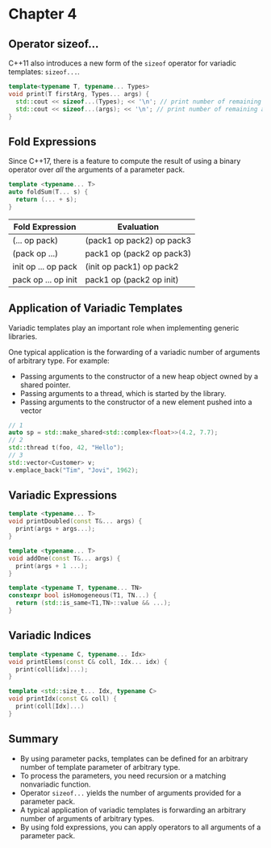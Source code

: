 # Chapter 4

## Operator sizeof...

C++11 also introduces a new form of the `sizeof` operator
for variadic templates: `sizeof...`.

```c++
template<typename T, typename... Types>
void print(T firstArg, Types... args) {
  std::cout << sizeof...(Types); << '\n'; // print number of remaining types.
  std::cout << sizeof...(args); << '\n'; // print number of remaining args.
}
```

## Fold Expressions

Since C++17, there is a feature to compute the result of
using a binary operator over *all* the arguments of a
parameter pack.

```c++
template <typename... T>
auto foldSum(T... s) {
  return (... + s);
}
```

| Fold Expression     | Evaluation |
| ------------------- | --------------------- |
| (... op pack)       | (pack1 op pack2) op pack3 |
| (pack op ...)       | pack1 op (pack2 op pack3) |
| init op ... op pack | (init op pack1) op pack2 |
| pack op ... op init | pack1 op (pack2 op init) |

## Application of Variadic Templates

Variadic templates play an important role when implementing
generic libraries.

One typical application is the forwarding of a variadic number
of arguments of arbitrary type. For example:

+ Passing arguments to the constructor of a new heap object owned by
a shared pointer.
+ Passing arguments to a thread, which is started by the library.
+ Passing arguments to the constructor of a new element pushed into a
vector

```c++
// 1
auto sp = std::make_shared<std::complex<float>>(4.2, 7.7);
// 2
std::thread t(foo, 42, "Hello");
// 3
std::vector<Customer> v;
v.emplace_back("Tim", "Jovi", 1962);
```

## Variadic Expressions

```c++
template <typename... T>
void printDoubled(const T&... args) {
  print(args + args...);
}

template <typename... T>
void addOne(const T&... args) {
  print(args + 1 ...);
}

template <typename T, typename... TN>
constexpr bool isHomogeneous(T1, TN...) {
  return (std::is_same<T1,TN>::value && ...);
}
```

## Variadic Indices

```c++
template <typename C, typename... Idx>
void printElems(const C& coll, Idx... idx) {
  print(coll[idx]...);
}

template <std::size_t... Idx, typename C>
void printIdx(const C& coll) {
  print(coll[Idx]...)
}
```

## Summary

+ By using parameter packs, templates can be defined for an arbitrary
number of template parameter of arbitrary type.
+ To process the parameters, you need recursion or a matching nonvariadic
function.
+ Operator `sizeof...` yields the number of arguments provided for a
parameter pack.
+ A typical application of variadic templates is forwarding an arbitrary
number of arguments of arbitrary types.
+ By using fold expressions, you can apply operators to all arguments of
a parameter pack.
